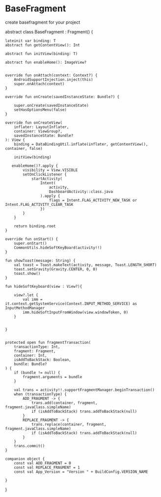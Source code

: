 # BaseFragment
create basefragment for your project




abstract class BaseFragment<T : ViewDataBinding> : Fragment() {

    lateinit var binding: T
    abstract fun getContentView(): Int

    abstract fun initView(binding: T)

    abstract fun enableHome(): ImageView?


    override fun onAttach(context: Context?) {
        AndroidSupportInjection.inject(this)
        super.onAttach(context)
    }

    override fun onCreate(savedInstanceState: Bundle?) {

        super.onCreate(savedInstanceState)
        setHasOptionsMenu(false)
    }

    override fun onCreateView(
        inflater: LayoutInflater,
        container: ViewGroup?,
        savedInstanceState: Bundle?
    ): View {
        binding = DataBindingUtil.inflate(inflater, getContentView(), container, false)

        initView(binding)

       enableHome()?.apply {
            visibility = View.VISIBLE
            setOnClickListener {
                startActivity(
                    Intent(
                        activity,
                        DashboardActivity::class.java
                    ).apply {
                        flags = Intent.FLAG_ACTIVITY_NEW_TASK or Intent.FLAG_ACTIVITY_CLEAR_TASK
                    })
            }
        }

        return binding.root
    }

    override fun onStart() {
        super.onStart()
        CommonUtils.hideSoftKeyBoard(activity!!)
    }

    fun showToast(message: String) {
        val toast = Toast.makeText(activity, message, Toast.LENGTH_SHORT)
        toast.setGravity(Gravity.CENTER, 0, 0)
        toast.show()
    }

    fun hideSoftKeyboard(view : View?){

        view?.let {
            val imm = it.context.getSystemService(Context.INPUT_METHOD_SERVICE) as InputMethodManager
            imm.hideSoftInputFromWindow(view.windowToken, 0)
        }


    }


    protected open fun fragmentTransaction(
        transactionType: Int,
        fragment: Fragment,
        container: Int,
        isAddToBackStack: Boolean,
        bundle: Bundle?
    ) {
        if (bundle != null) {
            fragment.arguments = bundle
        }

        val trans = activity!!.supportFragmentManager.beginTransaction()
        when (transactionType) {
            ADD_FRAGMENT -> {
                trans.add(container, fragment, fragment.javaClass.simpleName)
                if (isAddToBackStack) trans.addToBackStack(null)
            }
            REPLACE_FRAGMENT -> {
                trans.replace(container, fragment, fragment.javaClass.simpleName)
                if (isAddToBackStack) trans.addToBackStack(null)
            }
        }
        trans.commit()
    }

    companion object {
        const val ADD_FRAGMENT = 0
        const val REPLACE_FRAGMENT = 1
        const val App_Version = "Version " + BuildConfig.VERSION_NAME

    }
}
